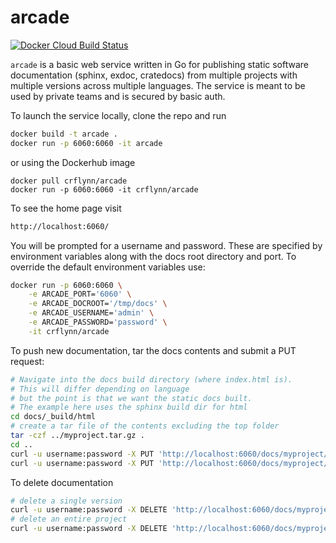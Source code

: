 # arcade

[![Docker Cloud Build Status](https://img.shields.io/docker/cloud/build/crflynn/arcade)](https://hub.docker.com/r/crflynn/arcade)

`arcade` is a basic web service written in Go for publishing static software documentation (sphinx, exdoc, cratedocs) from multiple projects with multiple versions across multiple languages. The service is meant to be used by private teams and is secured by basic auth.


To launch the service locally, clone the repo and run

```bash
docker build -t arcade .
docker run -p 6060:6060 -it arcade
```

or using the Dockerhub image

```
docker pull crflynn/arcade
docker run -p 6060:6060 -it crflynn/arcade
```

To see the home page visit

```bash
http://localhost:6060/
```

You will be prompted for a username and password. These are specified by environment variables along with the docs root directory and port.
To override the default environment variables use:

```bash
docker run -p 6060:6060 \
    -e ARCADE_PORT='6060' \
    -e ARCADE_DOCROOT='/tmp/docs' \
    -e ARCADE_USERNAME='admin' \
    -e ARCADE_PASSWORD='password' \
    -it crflynn/arcade
```

To push new documentation, tar the docs contents and submit a PUT request:

```bash
# Navigate into the docs build directory (where index.html is).
# This will differ depending on language
# but the point is that we want the static docs built.
# The example here uses the sphinx build dir for html
cd docs/_build/html
# create a tar file of the contents excluding the top folder
tar -czf ../myproject.tar.gz .
cd ..
curl -u username:password -X PUT 'http://localhost:6060/docs/myproject/latest' --upload-file myproject.tar.gz
curl -u username:password -X PUT 'http://localhost:6060/docs/myproject/v1.2.3' --upload-file myproject.tar.gz
```

To delete documentation

```bash
# delete a single version
curl -u username:password -X DELETE 'http://localhost:6060/docs/myproject/v1.2.3'
# delete an entire project
curl -u username:password -X DELETE 'http://localhost:6060/docs/myproject'
```
